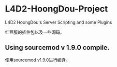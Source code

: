 # L4D2-HoongDou-Project
L4D2 HoongDou's Server Scripting and some Plugins

红豆服的插件包以及一些源码。

## Using sourcemod v 1.9.0 compile.
使用sourcemod v1.9.0进行编译。

## 
